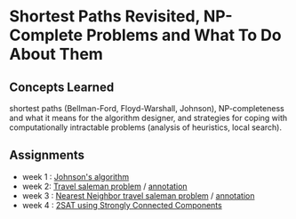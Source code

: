 # Shortest Paths Revisited, NP-Complete Problems and What To Do About Them

## Concepts Learned
shortest paths (Bellman-Ford, Floyd-Warshall, Johnson), NP-completeness and what it means for the algorithm designer, and strategies for coping with computationally intractable problems (analysis of heuristics, local search).

## Assignments
- week 1 : [Johnson's algorithm](https://github.com/Chang-Chia-Chi/Cousera-Standford-Algorithm-Specialization/tree/main/Shortest%20Paths%20Revisited%2C%20NP-Complete%20Problems%20and%20What%20To%20Do%20About%20Them/week1)
- week 2: [Travel saleman problem](https://github.com/Chang-Chia-Chi/Cousera-Standford-Algorithm-Specialization/tree/main/Shortest%20Paths%20Revisited%2C%20NP-Complete%20Problems%20and%20What%20To%20Do%20About%20Them/week2) / [annotation](https://github.com/Chang-Chia-Chi/Cousera-Standford-Algorithm-Specialization/blob/main/Shortest%20Paths%20Revisited%2C%20NP-Complete%20Problems%20and%20What%20To%20Do%20About%20Them/week2/NP.pdf)
- week 3 : [Nearest Neighbor travel saleman problem](https://github.com/Chang-Chia-Chi/Cousera-Standford-Algorithm-Specialization/tree/main/Shortest%20Paths%20Revisited%2C%20NP-Complete%20Problems%20and%20What%20To%20Do%20About%20Them/week3) / [annotation](https://github.com/Chang-Chia-Chi/Cousera-Standford-Algorithm-Specialization/blob/main/Shortest%20Paths%20Revisited%2C%20NP-Complete%20Problems%20and%20What%20To%20Do%20About%20Them/week3/Nearest%20Neighbor.pdf)
- week 4 : [2SAT using Strongly Connected Components](https://github.com/Chang-Chia-Chi/Cousera-Standford-Algorithm-Specialization/tree/main/Shortest%20Paths%20Revisited%2C%20NP-Complete%20Problems%20and%20What%20To%20Do%20About%20Them/week4)

